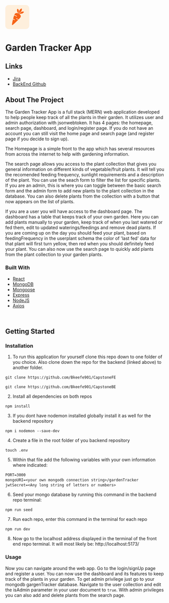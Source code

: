 <!-- Project Logo -->
<br />

<img src="./src/images/logo.png" style="width: 15%; border-radius: 15%; margin: auto" >




# Garden Tracker App

## Links
- [Jira](https://gardentracker.atlassian.net/jira/software/projects/CGS/boards/34/timeline?selectedIssue=CGS-4)
- [BackEnd Github](https://github.com/Bkeefe901/CapstoneBE)



## About The Project
The Garden Tracker App is a full stack (MERN) web application developed to help people keep track of all the plants in their garden. It utilizes user and admin authorization with jsonwebtoken. It has 4 pages: the homepage, search page, dashboard, and login/register page. If you do not have an account you can still visit the home page and search page (and register page if you decide to sign up). 

The Homepage is a simple front to the app which has several resources from across the internet to help with gardening information. 

The search page allows you access to the plant collection that gives you general information on different kinds of vegetable/fruit plants. It will tell you the recomended feeding frequency, sunlight requirements and a description of the plant. You can use the seach form to filter the list for specific plants. If you are an admin, this is where you can toggle between the basic search form and the admin form to add new plants to the plant collection in the database. You can also delete plants from the collection with a button that now appears on the list of plants.

If you are a user you will have access to the dashboard page. The dashboard has a table that keeps track of your own garden. Here you can add plants manually to your garden, keep track of when you last watered or fed them, edit to updated waterings/feedings and remove dead plants. If you are coming up on the day you should feed your plant, based on feedingFrequency in the userplant schema the color of 'last fed' data for that plant will first turn yellow, then red when you should definitely feed your plant. You can also now use the search page to quickly add plants from the plant collection to your garden plants.


### Built With
- [React](https://react.dev/)
- [MongoDB](https://www.mongodb.com/)
- [Mongoose](https://mongoosejs.com/)
- [Express](https://expressjs.com/)
- [NodeJS](https://nodejs.org/en)
- [Axios](https://github.com/axios/axios)

</br>


## Getting Started

### Installation
1. To run this application for yourself clone this repo down to one folder of you choice. Also clone down the repo for the backend (linked above) to another folder.
```
git clone https://github.com/Bkeefe901/CapstoneFE
```
```
git clone https://github.com/Bkeefe901/CapstoneBE
```
2. Install all dependencies on both repos
```
npm install
```
3. If you dont have nodemon installed globally install it as well for the backend repository
```
npm i nodemon --save-dev
```
4. Create a file in the root folder of you backend repository
```
touch .env
```
5. Within that file add the following variables with your own information where indicated:
```
PORT=3000
mongoURI=<your own mongodb connection string>/gardenTracker
jwtSecret=<Any long string of letters or numbers>
```
6. Seed your mongo database by running this command in the backend repo terminal:
```
npm run seed
```
7. Run each repo, enter this command in the terminal for each repo
```
npm run dev
```
8. Now go to the localhost address displayed in the terminal of the front end repo terminal. It will most likely be: http://localhost:5173/

### Usage
Now you can navigate around the web app. Go to the login/signUp page and register a user. You can now use the dashboard and its features to keep track of the plants in your garden. To get admin privilege just go to your mongodb gargenTracker database. Navigate to the user collection and edit the isAdmin parameter in your user document to `true`. With admin privileges you can also add and delete plants from the search page. 



